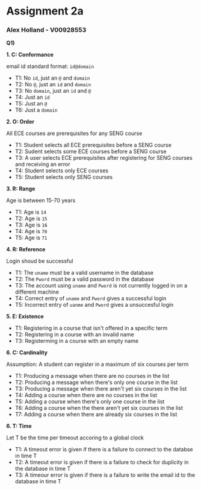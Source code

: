 # Assignment 2a
### Alex Holland - V00928553

**Q1)** 

**1. C: Conformance**

email id standard format: `id@domain`

- T1: No `id`, just an `@` and `domain`
- T2: No `@`, just an `id` and `domain`
- T3: No `domain`, just an `id` and `@` 
- T4: Just an `id`
- T5: Just an `@`
- T6: Just a `domain`

**2. O: Order** 

All ECE courses are prerequisites for any SENG course

- T1: Student selects all ECE prerequisites before a SENG course
- T2: Sudent selects some ECE courses before a SENG course
- T3: A user selects ECE prerequisites after registering for SENG courses and receiving an error
- T4: Student selects only ECE courses
- T5: Student selects only SENG courses

**3. R: Range** 

Age is between 15-70 years

- T1: Age is `14`
- T2: Age is `15`
- T3: Age is `16`
- T4: Age is `70`
- T5: Age is `71`

**4. R: Reference** 

Login shoud be successful

- T1: The `uname` must be a valid username in the database
- T2: The `Pword` must be a valid password in the database
- T3: The account using `uname` and `Pword` is not currently logged in on a different machine
- T4: Correct entry of `uname` and `Pword` gives a successful login
- T5: Incorrect entry of `uanme` and `Pword` gives a unsuccesful login

**5. E: Existence** 

- T1: Registering in a course that isn't offered in a specific term
- T2: Registering in a course with an invalid name
- T3: Registerming in a course with an empty name

**6. C: Cardinality** 

Assumption: A student can register in a maximum of six courses per term

- T1: Producing a message when there are no courses in the list
- T2: Producing a message when there's only one course in the list
- T3: Producing a message when there aren't yet six courses in the list
- T4: Adding a course when there are no courses in the list
- T5: Adding a course when there's only one course in the list
- T6: Adding a course when the there aren't yet six courses in the list
- T7: Adding a course when there are already six courses in the list

**6. T: Time** 

Let T be the time per timeout accoring to a global clock

- T1: A timeout error is given if there is a failure to connect to the databse in time T
- T2: A timeout error is given if there is a failure to check for duplicity in the database in time T 
- T3: A timeour error is given if there is a failure to write the email id to the database in time T
